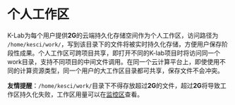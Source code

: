 # 个人工作区

K-Lab为每个用户提供**2G**的云端持久化存储空间作为个人工作区，访问路径为 `/home/kesci/work/`，写到该目录下的文件将被实时持久化存储，方便用户保存阶段性成果。个人工作区可跨项目共享，即打开不同的K-lab项目时将访问同一个work目录，支持不同项目的中间文件调用。在同一个云计算平台上，即使使用不同的计算资源类型，同一个用户的大工作区目录都可共享，保存文件不会冲突。

**友情提醒**：`/home/kesci/work/`目录下不得存放超过**2G**的文件，超过**2G**将导致工作区持久化失败，工作区用量可以在[监控区](/ch1/monitor.md)查看。

